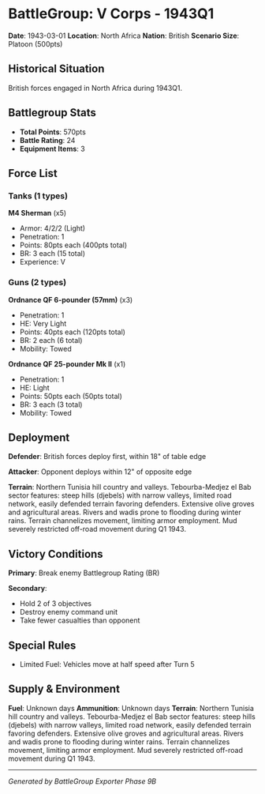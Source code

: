 # BattleGroup: V Corps - 1943Q1

**Date**: 1943-03-01
**Location**: North Africa
**Nation**: British
**Scenario Size**: Platoon (500pts)

## Historical Situation

British forces engaged in North Africa during 1943Q1.

## Battlegroup Stats

- **Total Points**: 570pts
- **Battle Rating**: 24
- **Equipment Items**: 3

## Force List

### Tanks (1 types)

**M4 Sherman** (x5)
- Armor: 4/2/2 (Light)
- Penetration: 1
- Points: 80pts each (400pts total)
- BR: 3 each (15 total)
- Experience: V

### Guns (2 types)

**Ordnance QF 6-pounder (57mm)** (x3)
- Penetration: 1
- HE: Very Light
- Points: 40pts each (120pts total)
- BR: 2 each (6 total)
- Mobility: Towed

**Ordnance QF 25-pounder Mk II** (x1)
- Penetration: 1
- HE: Light
- Points: 50pts each (50pts total)
- BR: 3 each (3 total)
- Mobility: Towed


## Deployment

**Defender**: British forces deploy first, within 18" of table edge

**Attacker**: Opponent deploys within 12" of opposite edge

**Terrain**: Northern Tunisia hill country and valleys. Tebourba-Medjez el Bab sector features: steep hills (djebels) with narrow valleys, limited road network, easily defended terrain favoring defenders. Extensive olive groves and agricultural areas. Rivers and wadis prone to flooding during winter rains. Terrain channelizes movement, limiting armor employment. Mud severely restricted off-road movement during Q1 1943.

## Victory Conditions

**Primary**: Break enemy Battlegroup Rating (BR)

**Secondary**:
- Hold 2 of 3 objectives
- Destroy enemy command unit
- Take fewer casualties than opponent

## Special Rules

- Limited Fuel: Vehicles move at half speed after Turn 5

## Supply & Environment

**Fuel**: Unknown days
**Ammunition**: Unknown days
**Terrain**: Northern Tunisia hill country and valleys. Tebourba-Medjez el Bab sector features: steep hills (djebels) with narrow valleys, limited road network, easily defended terrain favoring defenders. Extensive olive groves and agricultural areas. Rivers and wadis prone to flooding during winter rains. Terrain channelizes movement, limiting armor employment. Mud severely restricted off-road movement during Q1 1943.

---

*Generated by BattleGroup Exporter Phase 9B*
